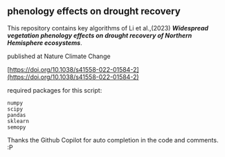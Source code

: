## phenology effects on drought recovery

This repository contains key algorithms of Li et al.,(2023)
_**Widespread vegetation phenology effects on drought recovery of Northern Hemisphere ecosystems**_. 

published at Nature Climate Change

[https://doi.org/10.1038/s41558-022-01584-2](https://doi.org/10.1038/s41558-022-01584-2)

required packages for this script:
```
numpy
scipy
pandas
sklearn
semopy
```

Thanks the Github Copilot for auto completion in the code and comments. :P
